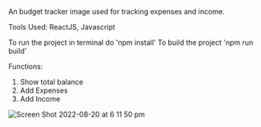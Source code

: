 An budget tracker image used for tracking expenses and income.

Tools Used:
ReactJS, Javascript

To run the project in terminal do 'npm install'
To build the project 'npm run build'

Functions:
1. Show total balance
2. Add Expenses
3. Add Income


![Screen Shot 2022-08-20 at 6 11 50 pm](https://user-images.githubusercontent.com/25345732/185735928-60327f03-a896-4235-b630-ef6f289fd877.png)
